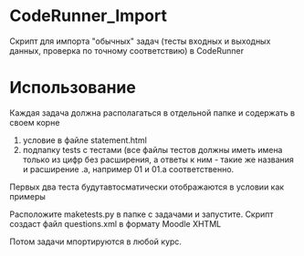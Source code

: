 # CodeRunner_Import

Скрипт для импорта "обычных" задач 
(тесты входных и выходных данных, проверка по точному соответствию) в CodeRunner

# Использование

Каждая задача должна располагаться в отдельной папке и содержать в своем корне 
1. условие в файле statement.html
2. подпапку tests с тестами (все файлы тестов должны иметь имена только из цифр без расширения, а ответы к ним - такие же названия и расширение .a, например 01 и 01.a соответственно.

Первых два теста будутавтосматически отображаются в условии как примеры

Расположите maketests.py в папке с задачами и запустите.
Скрипт создаст файл questions.xml в формату Moodle XHTML

Потом задачи мпортируются в любой курс.
